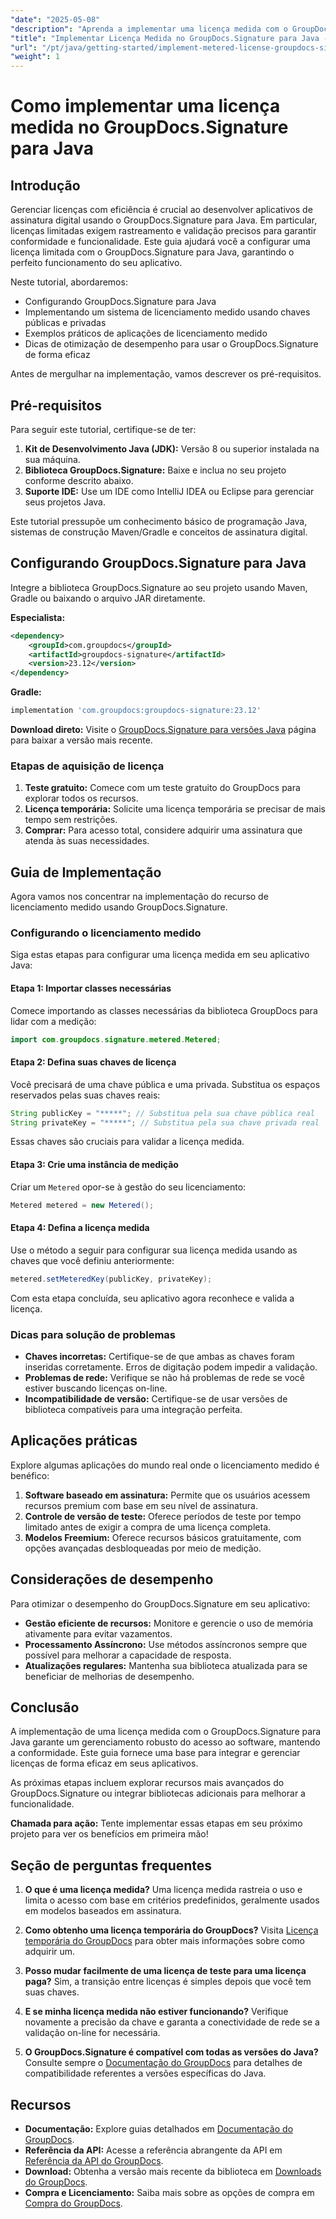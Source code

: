 ```yaml
---
"date": "2025-05-08"
"description": "Aprenda a implementar uma licença medida com o GroupDocs.Signature para Java. Este guia aborda configuração, integração e práticas recomendadas."
"title": "Implementar Licença Medida no GroupDocs.Signature para Java - Um Guia Passo a Passo"
"url": "/pt/java/getting-started/implement-metered-license-groupdocs-signature-java/"
"weight": 1
---
```


# Como implementar uma licença medida no GroupDocs.Signature para Java

## Introdução

Gerenciar licenças com eficiência é crucial ao desenvolver aplicativos de assinatura digital usando o GroupDocs.Signature para Java. Em particular, licenças limitadas exigem rastreamento e validação precisos para garantir conformidade e funcionalidade. Este guia ajudará você a configurar uma licença limitada com o GroupDocs.Signature para Java, garantindo o perfeito funcionamento do seu aplicativo.

Neste tutorial, abordaremos:
- Configurando GroupDocs.Signature para Java
- Implementando um sistema de licenciamento medido usando chaves públicas e privadas
- Exemplos práticos de aplicações de licenciamento medido
- Dicas de otimização de desempenho para usar o GroupDocs.Signature de forma eficaz

Antes de mergulhar na implementação, vamos descrever os pré-requisitos.

## Pré-requisitos

Para seguir este tutorial, certifique-se de ter:
1. **Kit de Desenvolvimento Java (JDK):** Versão 8 ou superior instalada na sua máquina.
2. **Biblioteca GroupDocs.Signature:** Baixe e inclua no seu projeto conforme descrito abaixo.
3. **Suporte IDE:** Use um IDE como IntelliJ IDEA ou Eclipse para gerenciar seus projetos Java.

Este tutorial pressupõe um conhecimento básico de programação Java, sistemas de construção Maven/Gradle e conceitos de assinatura digital.

## Configurando GroupDocs.Signature para Java

Integre a biblioteca GroupDocs.Signature ao seu projeto usando Maven, Gradle ou baixando o arquivo JAR diretamente.

**Especialista:**
```xml
<dependency>
    <groupId>com.groupdocs</groupId>
    <artifactId>groupdocs-signature</artifactId>
    <version>23.12</version>
</dependency>
```

**Gradle:**
```gradle
implementation 'com.groupdocs:groupdocs-signature:23.12'
```

**Download direto:** Visite o [GroupDocs.Signature para versões Java](https://releases.groupdocs.com/signature/java/) página para baixar a versão mais recente.

### Etapas de aquisição de licença

1. **Teste gratuito:** Comece com um teste gratuito do GroupDocs para explorar todos os recursos.
2. **Licença temporária:** Solicite uma licença temporária se precisar de mais tempo sem restrições.
3. **Comprar:** Para acesso total, considere adquirir uma assinatura que atenda às suas necessidades.

## Guia de Implementação

Agora vamos nos concentrar na implementação do recurso de licenciamento medido usando GroupDocs.Signature.

### Configurando o licenciamento medido

Siga estas etapas para configurar uma licença medida em seu aplicativo Java:

#### Etapa 1: Importar classes necessárias
Comece importando as classes necessárias da biblioteca GroupDocs para lidar com a medição:
```java
import com.groupdocs.signature.metered.Metered;
```

#### Etapa 2: Defina suas chaves de licença
Você precisará de uma chave pública e uma privada. Substitua os espaços reservados pelas suas chaves reais:
```java
String publicKey = "*****"; // Substitua pela sua chave pública real
String privateKey = "*****"; // Substitua pela sua chave privada real
```
Essas chaves são cruciais para validar a licença medida.

#### Etapa 3: Crie uma instância de medição
Criar um `Metered` opor-se à gestão do seu licenciamento:
```java
Metered metered = new Metered();
```

#### Etapa 4: Defina a licença medida
Use o método a seguir para configurar sua licença medida usando as chaves que você definiu anteriormente:
```java
metered.setMeteredKey(publicKey, privateKey);
```
Com esta etapa concluída, seu aplicativo agora reconhece e valida a licença.

### Dicas para solução de problemas
- **Chaves incorretas:** Certifique-se de que ambas as chaves foram inseridas corretamente. Erros de digitação podem impedir a validação.
- **Problemas de rede:** Verifique se não há problemas de rede se você estiver buscando licenças on-line.
- **Incompatibilidade de versão:** Certifique-se de usar versões de biblioteca compatíveis para uma integração perfeita.

## Aplicações práticas

Explore algumas aplicações do mundo real onde o licenciamento medido é benéfico:
1. **Software baseado em assinatura:** Permite que os usuários acessem recursos premium com base em seu nível de assinatura.
2. **Controle de versão de teste:** Oferece períodos de teste por tempo limitado antes de exigir a compra de uma licença completa.
3. **Modelos Freemium:** Oferece recursos básicos gratuitamente, com opções avançadas desbloqueadas por meio de medição.

## Considerações de desempenho
Para otimizar o desempenho do GroupDocs.Signature em seu aplicativo:
- **Gestão eficiente de recursos:** Monitore e gerencie o uso de memória ativamente para evitar vazamentos.
- **Processamento Assíncrono:** Use métodos assíncronos sempre que possível para melhorar a capacidade de resposta.
- **Atualizações regulares:** Mantenha sua biblioteca atualizada para se beneficiar de melhorias de desempenho.

## Conclusão

A implementação de uma licença medida com o GroupDocs.Signature para Java garante um gerenciamento robusto do acesso ao software, mantendo a conformidade. Este guia fornece uma base para integrar e gerenciar licenças de forma eficaz em seus aplicativos.

As próximas etapas incluem explorar recursos mais avançados do GroupDocs.Signature ou integrar bibliotecas adicionais para melhorar a funcionalidade.

**Chamada para ação:** Tente implementar essas etapas em seu próximo projeto para ver os benefícios em primeira mão!

## Seção de perguntas frequentes

1. **O que é uma licença medida?**
   Uma licença medida rastreia o uso e limita o acesso com base em critérios predefinidos, geralmente usados em modelos baseados em assinatura.

2. **Como obtenho uma licença temporária do GroupDocs?**
   Visita [Licença temporária do GroupDocs](https://purchase.groupdocs.com/temporary-license/) para obter mais informações sobre como adquirir um.

3. **Posso mudar facilmente de uma licença de teste para uma licença paga?**
   Sim, a transição entre licenças é simples depois que você tem suas chaves.

4. **E se minha licença medida não estiver funcionando?**
   Verifique novamente a precisão da chave e garanta a conectividade de rede se a validação on-line for necessária.

5. **O GroupDocs.Signature é compatível com todas as versões do Java?**
   Consulte sempre o [Documentação do GroupDocs](https://docs.groupdocs.com/signature/java/) para detalhes de compatibilidade referentes a versões específicas do Java.

## Recursos
- **Documentação:** Explore guias detalhados em [Documentação do GroupDocs](https://docs.groupdocs.com/signature/java/).
- **Referência da API:** Acesse a referência abrangente da API em [Referência da API do GroupDocs](https://reference.groupdocs.com/signature/java/).
- **Download:** Obtenha a versão mais recente da biblioteca em [Downloads do GroupDocs](https://releases.groupdocs.com/signature/java/).
- **Compra e Licenciamento:** Saiba mais sobre as opções de compra em [Compra do GroupDocs](https://purchase.groupdocs.com/buy).